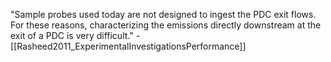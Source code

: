 "Sample probes used today are not designed to ingest the PDC exit flows. For these reasons, characterizing the emissions directly downstream at the exit of a PDC is very difficult." - [[Rasheed2011_ExperimentalInvestigationsPerformance]]